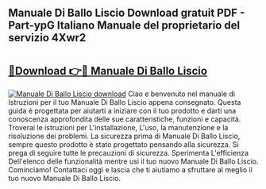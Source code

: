 ## Manuale Di Ballo Liscio Download gratuit PDF - Part-ypG Italiano Manuale del proprietario del servizio 4Xwr2

# <h2><a href="http://dfc3sk.blite.top/?on=Manuale+Di+Ballo+Liscio">🔗Download 👉🔴 Manuale Di Ballo Liscio</a></h2>

[![Manuale Di Ballo Liscio download](https://i.imgur.com/lujVjoI.png)](http://dfc3sk.blite.top/?on=Manuale+Di+Ballo+Liscio)
Ciao e benvenuto nel manuale di Istruzioni per il tuo Manuale Di Ballo Liscio appena consegnato. Questa guida è progettata per aiutarti a iniziare con il tuo prodotto e darti una conoscenza approfondita delle sue caratteristiche, funzioni e capacità. Troverai le istruzioni per L'installazione, L'uso, la manutenzione e la risoluzione dei problemi. La sicurezza prima di Manuale Di Ballo Liscio, sempre questo prodotto è stato progettato pensando alla sicurezza. Si prega di seguire tutte le precauzioni di sicurezza. Sperimenta L'efficienza Dell'elenco delle funzionalità mentre usi il tuo nuovo Manuale Di Ballo Liscio. Cominciamo! Contattaci oggi e lascia che ti aiutiamo a sfruttare al meglio il tuo nuovo Manuale Di Ballo Liscio.
